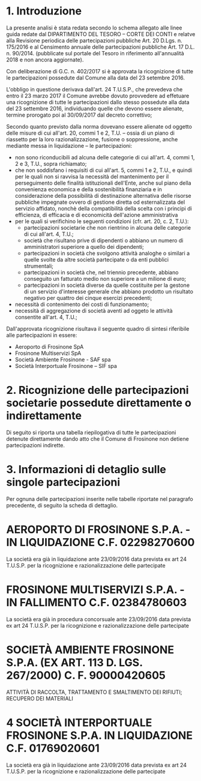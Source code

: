 # 1. Introduzione
La presente analisi è stata redata secondo lo schema allegato alle linee guida redate dal DIPARTIMENTO DEL TESORO – CORTE DEI CONTI e relatve alla Revisione periodica delle partecipazioni pubbliche Art. 20 D.Lgs. n. 175/2016 e al Censimento annuale delle partecipazioni pubbliche Art. 17 D.L. n. 90/2014. (pubblicate sul portale del Tesoro in riferimento all'annualità 2018 e non ancora aggiornate).

Con deliberazione di G.C. n. 402/2017 si è approvata la ricognizione di tutte le partecipazioni possedute dal Comune alla data del 23 setembre 2016.

L'obbligo in questione derivava dall'art. 24 T.U.S.P., che prevedeva che entro il 23 marzo 2017 il Comune avrebbe dovuto provvedere ad effetuare una ricognizione di tutte le partecipazioni dallo stesso possedute alla data del 23 settembre 2016, individuando quelle che devono essere alienate, termine prorogato poi al 30/09/2017 dal decreto correttivo;

Secondo quanto previsto dalla norma dovevano essere alienate od oggetto delle misure di cui all'art. 20, commi 1 e 2, T.U. – ossia di un piano di riassetto per la loro razionalizzazione, fusione o soppressione, anche mediante messa in liquidazione – le partecipazioni:
- non sono riconducibili ad alcuna delle categorie di cui all'art. 4, commi 1, 2 e 3, T.U., sopra richiamato;
- che non soddisfano i requisiti di cui all'art. 5, commi 1 e 2, T.U., e quindi per le quali non si ravvisa la necessità del mantenimento per il perseguimento delle finalità istituzionali dell'Ente, anche sul piano della convenienza economica e della sostenibilità finanziaria e in considerazione della possibilità di destinazione alternativa delle risorse pubbliche impegnate ovvero di gestione diretta od esternalizzata del servizio affidato, nonchè della compatibilità della scelta con i principi di efficienza, di efficacia e di economicità dell'azione amministrativa
- per le quali si verifichino le seguenti condizioni (cfr. art. 20, c. 2, T.U.): 
    - partecipazioni societarie che non rientrino in alcuna delle categorie di cui all'art. 4, T.U.;
    - società che risultano prive di dipendenti o abbiano un numero di amministratori superiore a quello dei dipendenti;
    - partecipazioni in società che svolgono attività analoghe o similari a quelle svolte da altre società partecipate o da enti pubblici strumentali;
    - partecipazioni in società che, nel triennio precedente, abbiano conseguito un fatturato medio non superiore a un milione di euro;
    - partecipazioni in società diverse da quelle costituite per la gestone di un servizio d'interesse generale che abbiano prodotto un risultato negativo per quattro dei cinque esercizi precedenti;
- necessità di contenimento dei costi di funzionamento;
- necessità di aggregazione di società aventi ad oggeto le attività consentite all'art. 4, T.U.;

Dall'approvata ricognizione risultava il seguente quadro di sintesi riferibile alle partecipazioni in essere:
- Aeroporto di Frosinone SpA
- Frosinone Multiservizi SpA
- Società Ambiente Frosinone - SAF spa
- Società Interportuale Frosinone – SIF spa

# 2. Ricognizione delle partecipazioni societarie possedute direttamente o indirettamente
Di seguito si riporta una tabella riepilogativa di tutte le partecipazioni detenute direttamente dando atto che il Comune di Frosinone non detiene partecipazioni indirette.

# 3. Informazioni di detaglio sulle singole partecipazioni
Per ognuna delle partecipazioni inserite nelle tabelle riportate nel paragrafo precedente, di seguito la scheda di dettaglio.

# AEROPORTO DI FROSINONE S.P.A. - IN LIQUIDAZIONE C.F. 02298270600
La società era già in liquidazione ante 23/09/2016 data prevista ex art 24 T.U.S.P. per la ricognizione e razionalizzazione delle partecipate

# FROSINONE MULTISERVIZI S.P.A. - IN FALLIMENTO C.F. 02384780603
La società era già in procedura concorsuale ante 23/09/2016 data prevista ex 
art 24 T.U.S.P. per la ricognizione e razionalizzazione delle partecipate

# SOCIETÀ AMBIENTE FROSINONE S.P.A. (EX ART. 113 D. LGS. 267/2000) C. F. 90000420605
ATTIVITÀ DI RACCOLTA, TRATTAMENTO E SMALTIMENTO DEI RIFIUTI; RECUPERO DEI MATERIALI

# 4 SOCIETÀ INTERPORTUALE FROSINONE S.P.A. IN LIQUIDAZIONE C.F. 01769020601
La società era già in liquidazione ante 23/09/2016 data prevista ex art 24 T.U.S.P. per la ricognizione e razionalizzazione delle partecipate